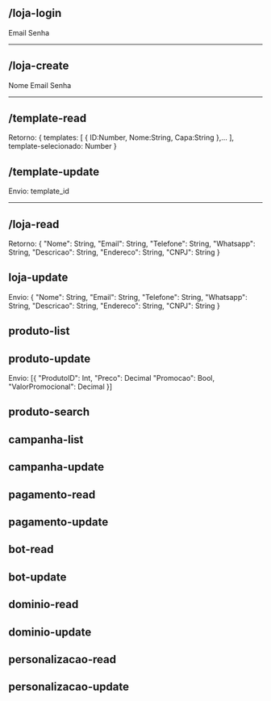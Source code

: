 

## /loja-login 

Email
Senha

-------------------------

## /loja-create

Nome
Email
Senha


--------------------------

## /template-read

Retorno:
{
    templates: [
        {
            ID:Number,
            Nome:String,
            Capa:String
        },...
    ],
    template-selecionado: Number
}


## /template-update

Envio: template_id

--------------------------

## /loja-read

Retorno: {
    "Nome": String,
    "Email": String,
    "Telefone": String,
    "Whatsapp": String,
    "Descricao": String,
    "Endereco": String,
    "CNPJ": String
}

## loja-update

Envio: {
    "Nome": String,
    "Email": String,
    "Telefone": String,
    "Whatsapp": String,
    "Descricao": String,
    "Endereco": String,
    "CNPJ": String
}

## produto-list

## produto-update

Envio: [{
    "ProdutoID": Int,
    "Preco": Decimal
    "Promocao": Bool,
    "ValorPromocional": Decimal
}]

## produto-search

## campanha-list

## campanha-update

## pagamento-read

## pagamento-update

## bot-read

## bot-update

## dominio-read

## dominio-update

## personalizacao-read

## personalizacao-update

